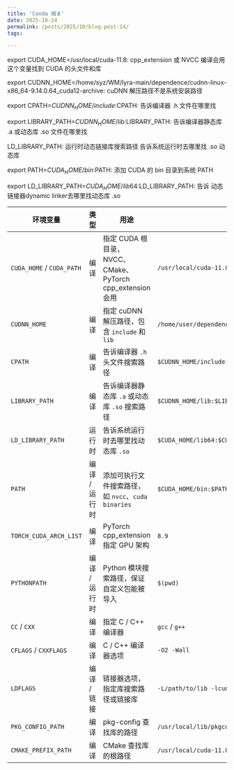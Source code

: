 ```yaml
---
title: 'Conda 相关'
date: 2025-10-24
permalink: /posts/2025/10/blog-post-14/
tags:

---
```


export CUDA_HOME=/usr/local/cuda-11.8: cpp_extension 或 NVCC 编译会用这个变量找到 CUDA 的头文件和库

export CUDNN_HOME=/home/syz/WM/lyra-main/dependence/cudnn-linux-x86_64-9.14.0.64_cuda12-archive: cuDNN 解压路径不是系统安装路径

export CPATH=$CUDNN_HOME/include:$CPATH: 告诉编译器 .h 文件在哪里找

export LIBRARY_PATH=$CUDNN_HOME/lib:$LIBRARY_PATH: 告诉编译器静态库 .a 或动态库 .so 文件在哪里找

LD_LIBRARY_PATH: 运行时动态链接库搜索路径 告诉系统运行时去哪里找 .so 动态库

export PATH=$CUDA_HOME/bin:$PATH: 添加 CUDA 的 bin 目录到系统 PATH

export LD_LIBRARY_PATH=$CUDA_HOME/lib64:$LD_LIBRARY_PATH: 告诉 动态链接器dynamic linker去哪里找动态库 .so

| 环境变量                      | 类型       | 用途                                              | 典型值 / 示例                                                              |
| ------------------------- | -------- | ----------------------------------------------- | --------------------------------------------------------------------- |
| `CUDA_HOME` / `CUDA_PATH` | 编译       | 指定 CUDA 根目录，NVCC、CMake、PyTorch cpp_extension 会用 | `/usr/local/cuda-11.8`                                                |
| `CUDNN_HOME`              | 编译       | 指定 cuDNN 解压路径，包含 `include` 和 `lib`              | `/home/user/dependence/cudnn-linux-x86_64-9.14.0.64_cuda12-archive`   |
| `CPATH`                   | 编译       | 告诉编译器 `.h` 头文件搜索路径                              | `$CUDNN_HOME/include:$CPATH`                                          |
| `LIBRARY_PATH`            | 编译       | 告诉编译器静态库 `.a` 或动态库 `.so` 搜索路径                   | `$CUDNN_HOME/lib:$LIBRARY_PATH`                                       |
| `LD_LIBRARY_PATH`         | 运行时      | 告诉系统运行时去哪里找动态库 `.so`                            | `$CUDA_HOME/lib64:$CUDNN_HOME/lib:$CONDA_PREFIX/lib:$LD_LIBRARY_PATH` |
| `PATH`                    | 编译 / 运行时 | 添加可执行文件搜索路径，如 `nvcc`、`cuda binaries`            | `$CUDA_HOME/bin:$PATH`                                                |
| `TORCH_CUDA_ARCH_LIST`    | 编译       | PyTorch cpp_extension 指定 GPU 架构                 | `8.9`                                                                 |
| `PYTHONPATH`              | 编译 / 运行时 | Python 模块搜索路径，保证自定义包能被导入                        | `$(pwd)`                                                              |
| `CC` / `CXX`              | 编译       | 指定 C / C++ 编译器                                  | `gcc` / `g++`                                                         |
| `CFLAGS` / `CXXFLAGS`     | 编译       | C / C++ 编译器选项                                   | `-O2 -Wall`                                                           |
| `LDFLAGS`                 | 编译 / 链接  | 链接器选项，指定库搜索路径或链接库                               | `-L/path/to/lib -lcuda`                                               |
| `PKG_CONFIG_PATH`         | 编译       | pkg-config 查找库的路径                               | `/usr/local/lib/pkgconfig`                                            |
| `CMAKE_PREFIX_PATH`       | 编译       | CMake 查找库的根路径                                   | `/usr/local/cuda-11.8`                                                |

